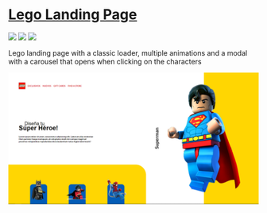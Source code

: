 # [Lego Landing Page](https://jesusj1menez.github.io/lego/ 'Lego')

![](https://img.shields.io/badge/HTML-%20-orange) ![](https://img.shields.io/badge/CSS-%20%20-blue) ![](https://img.shields.io/badge/JavaScript-%20-yellow)

Lego landing page with a classic loader, multiple animations and a modal with a carousel that opens when clicking on the characters

![](./assets/imgs/legoLandingPage.PNG)
